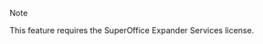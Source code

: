<!-- markdownlint-disable-file MD041 -->
> [!NOTE]
> This feature requires the SuperOffice Expander Services license.
